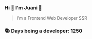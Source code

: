 ### Hi 👋 I&#39;m Juani 🦁

> I&#39;m a Frontend Web Developer SSR

### 📚 Days being a developer: 1250
